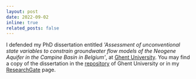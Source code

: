 ```yaml
---
layout: post
date: 2022-09-02 
inline: true
related_posts: false
---
```


I defended my PhD dissertation entitled *'Assessment of unconventional state variables to constrain groundwater flow models of the Neogene Aquifer in the Campine Basin in Belgium'*, at [Ghent University](https://www.ugent.be/en). You may find a copy of the dissertation in the [repository](https://biblio.ugent.be/publication/8771046) of Ghent University or in my [ResearchGate](https://www.researchgate.net/publication/364734656_Assessment_of_unconventional_state_variables_to_constrain_groundwater_flow_models_of_the_Neogene_Aquifer_in_the_Campine_Basin_in_Belgium) page.